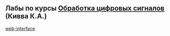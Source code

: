## Лабы по курсы [**Обработка цифровых сигналов**](https://github.com/dKosarevsky/iu7/blob/master/8sem/opencv.md) (Кивва К.А.)

[web-interface](https://share.streamlit.io/dkosarevsky/opencv_labs/main/main.py)
